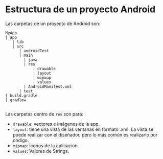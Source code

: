 # Estructura de un proyecto Android

Las carpetas de un proyecto de Android son: 

```
MyApp 
| app
   | lib 
   | src
      | androidTest
      | main 
        | java
        | res
            | drawable
            | layout
            | mipmap
            | values 
        | AndroidManifest.xml
      | test
| build.gradle
| gradlew
       
```

Las carpetas dentro de `res` son para: 
- `drawable`: vectores e imágenes de la app. 
- `layout`: tiene una vista de las ventanas en formato .xml. La vista se puede realizar con el diseñador, pero lo más común es realizarlo por código. 
- `mipmap`: Íconos de la aplicación. 
- `values`: Valores de Strings. 
